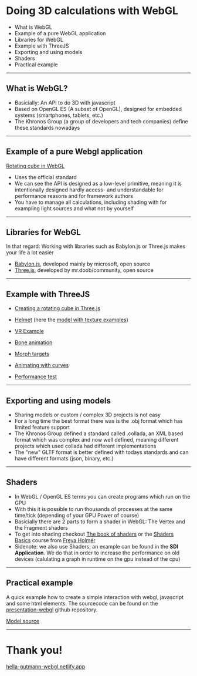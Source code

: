 # Doing 3D calculations with WebGL

- What is WebGL
- Example of a pure WebGL application
- Libraries for WebGL
- Example with ThreeJS
- Exporting and using models
- Shaders
- Practical example


<wm-tutorial tipps="Benutze die rechte Pfeiltaste ➡ oder wische nach links um zur nächsten Folie zu gelangen. Mit F11 kannst du zum Vollbild Modus wechseln."></wm-tutorial>

---

## What is WebGL?

- Basicially: An API to do 3D with javascript
- Based on OpenGL ES (A subset of OpenGL), designed for embedded systems (smartphones, tablets, etc.)
- The Khronos Group (a group of developers and tech companies) define these standards nowadays

---

## Example of a pure Webgl application

[Rotating cube in WebGL](https://www.tutorialspoint.com/webgl/webgl_cube_rotation.htm)

- Uses the official standard
- We can see the API is designed as a low-level primitive, meaning it is intentionally designed hardly access- and understandable for performance reasons and for framework authors
- You have to manage all calculations, including shading with for exampling light sources and what not by yourself

---

## Libraries for WebGL

In that regard: Working with libraries such as Babylon.js or Three.js makes your life a lot easier

- [Babylon.js](https://www.babylonjs.com/), developed mainly by microsoft, open source
- [Three.js](https://threejs.org/), developed by mr.doob/community, open source

---

## Example with ThreeJS

- [Creating a rotating cube in Three.js](https://threejs.org/docs/index.html#manual/en/introduction/Creating-a-scene)

- [Helmet](https://threejs.org/examples/#webgpu_loader_gltf) (here the [model with texture examples](https://github.com/KhronosGroup/glTF-Sample-Models/tree/main/2.0/DamagedHelmet/glTF))
- [VR Example](https://threejs.org/examples/#webxr_vr_sandbox)
- [Bone animation](https://threejs.org/examples/#webgl_animation_skinning_additive_blending)
- [Morph targets](https://threejs.org/examples/#webgl_morphtargets_face)
- [Animating with curves](https://threejs.org/examples/#webgl_modifier_curve)
- [Performance test](https://threejs.org/examples/?q=performance#webgl_instancing_performance)

---

## Exporting and using models

- Sharing models or custom / complex 3D projects is not easy
- For a long time the best format there was is the .obj format which has limited feature support
- The Khronos Group defined a standard called .collada, an XML based format which was complex and now well defined, meaning different projects which used collada had different implementations
- The "new" GLTF format is better defined with todays standards and can have different formats (json, binary, etc.)

---

## Shaders

- In WebGL / OpenGL ES terms you can create programs which run on the GPU
- With this it is possible to run thousands of processes at the same time/tick (depending of your GPU Power of course)
- Basicially there are 2 parts to form a shader in WebGL: The Vertex and the Fragment shaders
- To get into shading checkout [The book of shaders](https://thebookofshaders.com/) or the [Shaders Basics](https://www.youtube.com/watch?v=kfM-yu0iQBk) course from [Freya Holmér](https://www.youtube.com/@acegikmo)
- Sidenote: we also use Shaders; an example can be found in the **SDI Application**. We do that in order to increase the performance on old devices (calulating a graph in runtime on the gpu instead of the cpu)


---

## Practical example

A quick example how to create a simple interaction with webgl, javascript and some html elements. The sourcecode can be found on the [presentation-webgl](https://github.com/hellagutmann-soelen/presentation-webgl/blob/main/src/components/wm-car.js) github repository.

[Model source](https://3dexport.com/free-3dmodel-2021-honda-odyssey-373199.htm)

<wm-car></wm-car>



---

# Thank you!

[hella-gutmann-webgl.netlify.app](https://hella-gutmann-webgl.netlify.app/)
